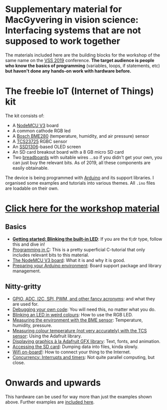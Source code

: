 # Supplementary material for MacGyvering in vision science: Interfacing systems that are not supposed to work together

The materials included here are the building blocks for the workshop of the same name on the [VSS 2019](http://visionsciences.org) conference.
**The target audience is people who know the basics of programming** (variables, loops, if statements, etc) **but haven't done any hands-on work with hardware before.**



# The freebie IoT (Internet of Things) kit

The kit consists of:
- A [NodeMCU V3](https://nodemcu.readthedocs.io/en/master/) board 
- A common cathode RGB led
- A [Bosch BME280](https://www.bosch-sensortec.com/bst/products/all_products/bme280) (temperature, humidity, and air pressure) sensor
- A [TCS23725](https://cdn-shop.adafruit.com/datasheets/TCS34725.pdf) RGBC sensor
- An [SSD1306](https://cdn-shop.adafruit.com/datasheets/SSD1306.pdf)-based OLED screen
- An SD card breakout board with a 8 GB micro SD card
- Two [breadboards](https://learn.sparkfun.com/tutorials/how-to-use-a-breadboard/all) with suitable wires
...so if you didn't get your own, you can just buy the relevant bits. As of 2019, all these components are easily obtainable.  

The device is being programmed with [Arduino](http://www.arduino.cc) and its support libraries. I organised some examples and tutorials into various themes. All `.ino` files are loadable on their own.  

# [Click here for the workshop material](https://github.com/ha5dzs/InvisibleMacGyver/tree/master/WorkshopMaterial)

## Basics

- **[Getting started: Blinking the built-in LED](getting_started.md)**: If you are the tl;dr type, follow this and dive in! 
- [Programming in C](programming_in_c.md): This is a pretty superficial C-tutorial that only includes relevant bits to this material.
- [The NodeMCU V3 board](nodemcu_intro.md): What it is and why it is good.
- [Preparing your Arduino environment](arduino.md): Board support package and library management.

## Nitty-gritty

- [GPIO, ADC, I2C, SPI, PWM, and other fancy acronyms](glossary.md): and what they are used for.
- [Debugging your own code](debug.md): You will need this, no matter what you do.
- [Blinking an LED in weird colours](pwm.md): How to use the RGB LED.
- [Measuring the environment with the BME sensor](bme_code.md): Temperature, humidity, pressure.
- [Measuring colour temperature (not very accurately) with the TCS sensor](tcs_code.md): Using the Adafruit library.
- [Displaying graphics à la Adafruit GFX library](oled_code.md): Text, fonts, and animation.
- [Accessing the SD card](sd_code.md): Dumping data into files, kinda slowly.
- [Wifi on-board!](wifi-code.md): How to connect your thing to the Internet.
- [Concurrency: Interrupts and timers](concurrency.md): Not quite parallel computing, but close.

# Onwards and upwards

This hardware can be used for way more than just the examples shown above. Further examples are [included here](https://github.com/esp8266/Arduino/tree/master/libraries/ESP8266WiFi/examples).
